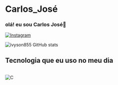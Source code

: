 # Carlos_José

### olá! eu sou Carlos José👋

[![Instagram](https://img.shields.io/badge/Instagram-E4405F?style=for-the-badge&logo=instagram&logoColor=white)](https://instagram.com/_.c4rllos._?igshid=OGQ5ZDc2ODk2ZA==)

![ivyson855 GitHub stats](https://github-readme-stats.vercel.app/api?username=ivyson855&show_icons=true&theme=radical)

## Tecnologia que eu uso no meu dia

<div style ="display: inline_block">
<br/>
<img aling="center" alt="C"
src="https://img.shields.io/badge/C-00599C?style=for-the-badge&logo=c&logoColor=white"/>
</div>
